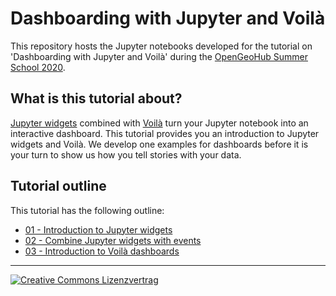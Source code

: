 # Dashboarding with Jupyter and Voilà
This repository hosts the Jupyter notebooks developed for the tutorial on 'Dashboarding with Jupyter and Voilà' during the [OpenGeoHub Summer School 2020](https://opengeohub.org/summer_school_2020).


## What is this tutorial about?
[Jupyter widgets](https://ipywidgets.readthedocs.io/en/stable/examples/Widget%20Basics.html) combined with [Voilà](https://github.com/voila-dashboards/voila) turn your Jupyter notebook into an interactive dashboard. This tutorial provides you an introduction to Jupyter widgets and Voilà. We develop one examples for dashboards before it is your turn to show us how you tell stories with your data.


## Tutorial outline
This tutorial has the following outline:

* [01 - Introduction to Jupyter widgets](./01_Introduction_Jupyter_widgets.ipynb)
* [02 - Combine Jupyter widgets with events](./02_combine_jupyter_with_events.ipynb)
* [03 - Introduction to Voilà dashboards](./03_voila_dashboards.ipynb)

<hr>
<a rel="license" href="http://creativecommons.org/licenses/by/4.0/"><img style="right" alt="Creative Commons Lizenzvertrag" style="border-width:0" src="https://i.creativecommons.org/l/by/4.0/88x31.png"/></img></a>

